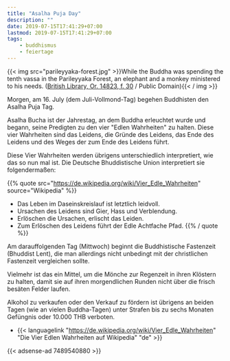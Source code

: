 ```yaml
---
title: "Asalha Puja Day"
description: ""
date: 2019-07-15T17:41:29+07:00
lastmod: 2019-07-15T17:41:29+07:00
tags:
    - buddhismus
    - feiertage
---
```


{{< img src="parileyyaka-forest.jpg" >}}While the Buddha was spending the tenth vassa in the Parileyyaka Forest, an elephant and a monkey ministered to his needs. (<a href="http://www.bl.uk/manuscripts/Viewer.aspx?ref=or_14823_f030r">British Library, Or. 14823, f. 30</a> / Public Domain){{< / img >}}

Morgen, am 16. July (dem Juli-Vollmond-Tag) begehen Buddhisten den Asalha Puja Tag.

Asalha Bucha ist der Jahrestag, an dem Buddha erleuchtet wurde und begann, seine Predigten zu den vier "Edlen Wahrheiten" zu halten. Diese vier Wahrheiten sind das Leidens, die Gr&uuml;nde des Leidens, das Ende des Leidens und des Weges der zum Ende des Leidens f&uuml;hrt. 

Diese Vier Wahrheiten werden &uuml;brigens unterschiedlich interpretiert, wie das so nun mal ist. Die Deutsche Bhuddistische Union interpretiert sie folgenderma&szlig;en:

{{% quote src="https://de.wikipedia.org/wiki/Vier_Edle_Wahrheiten" source="Wikipedia" %}}
- Das Leben im Daseinskreislauf ist letztlich leidvoll.
- Ursachen des Leidens sind Gier, Hass und Verblendung.
- Erlöschen die Ursachen, erlischt das Leiden.
- Zum Erlöschen des Leidens führt der Edle Achtfache Pfad.
{{% / quote %}}

Am darauffolgenden Tag (Mittwoch) beginnt die Buddhistische Fastenzeit (Bhuddist Lent), die man allerdings nicht unbedingt mit der christlichen Fastenzeit vergleichen sollte. 

Vielmehr ist das ein Mittel, um die M&ouml;nche zur Regenzeit in ihren Kl&ouml;stern zu halten, damit sie auf ihren morgendlichen Runden nicht &uuml;ber die frisch bes&auml;ten Felder laufen. 

Alkohol zu verkaufen oder den Verkauf zu f&ouml;rdern ist &uuml;brigens an beiden Tagen (wie an vielen Buddha-Tagen) unter Strafen bis zu sechs Monaten Gef&uuml;ngnis oder 10.000 THB verboten. 

- {{< languagelink "https://de.wikipedia.org/wiki/Vier_Edle_Wahrheiten" "Die Vier Edlen Wahrheiten auf Wikipedia" "de" >}}

{{< adsense-ad 7489540880 >}}
